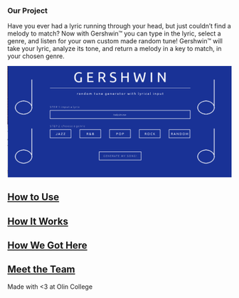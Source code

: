 ### Our Project


Have you ever had a lyric running through your head, but just couldn’t find a melody to match? Now with Gershwin™ you can type in the lyric, select a genre, and listen for your own custom made random tune! Gershwin™ will take your lyric, analyze its tone, and return a melody in a key to match, in your chosen genre. 

![](gershwin.png)

## [How to Use](how_to_use.md)



## [How It Works](how_it_works.md)



## [How We Got Here](how_we_got_here.md)


## [Meet the Team](meet_the_team.md)




Made with <3 at Olin College
